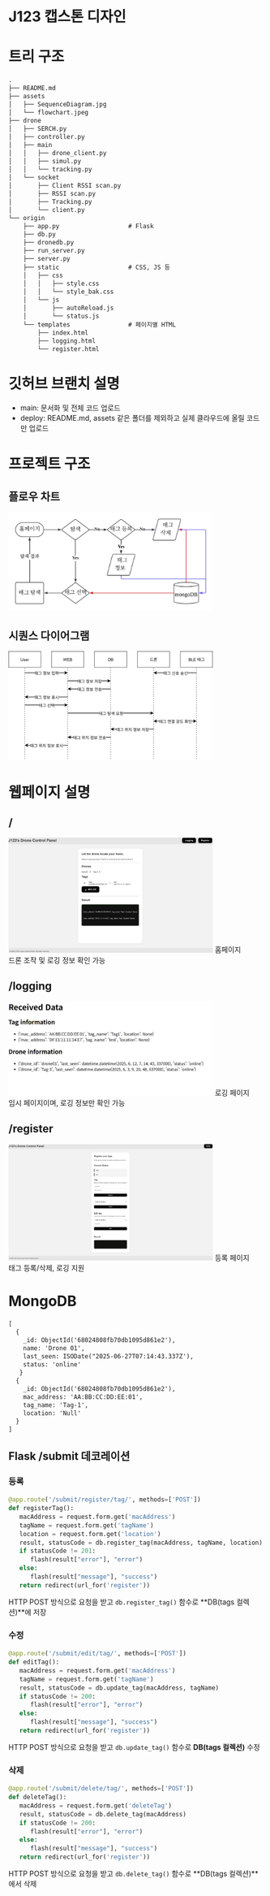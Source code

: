 # J123 캡스톤 디자인

# 트리 구조
```
.
├── README.md
├── assets
│   ├── SequenceDiagram.jpg
│   └── flowchart.jpeg
├── drone
│   ├── SERCH.py
│   ├── controller.py
│   ├── main
│   │   ├── drone_client.py
│   │   ├── simul.py
│   │   └── tracking.py
│   └── socket
│       ├── Client RSSI scan.py
│       ├── RSSI scan.py
│       ├── Tracking.py
│       └── client.py
└── origin
    ├── app.py                   # Flask
    ├── db.py
    ├── dronedb.py
    ├── run_server.py
    ├── server.py
    ├── static                   # CSS, JS 등
    │   ├── css
    │   │   ├── style.css
    │   │   └── style_bak.css
    │   └── js
    │       ├── autoReload.js
    │       └── status.js
    └── templates                # 페이지별 HTML
        ├── index.html
        ├── logging.html
        └── register.html
```

# 깃허브 브랜치 설명
- main: 문서화 및 전체 코드 업로드
- deploy: README.md, assets 같은 폴더를 제외하고 실제 클라우드에 올릴 코드만 업로드

# 프로젝트 구조
## 플로우 차트
<img src = "./assets/flowchart.jpeg" width="80%">

## 시퀀스 다이어그램
<img src = "./assets/SequenceDiagram.jpg" width="80%">

# 웹페이지 설명

## /
<img src = "./assets/home.png" width="80%">
홈페이지<br/>
드론 조작 및 로깅 정보 확인 가능

## /logging
<img src = "./assets/logging.png" width="80%">
로깅 페이지<br/>
임시 페이지이며, 로깅 정보만 확인 가능

## /register
<img src = "./assets/register.png" width="80%">
등록 페이지<br/>
태그 등록/삭제, 로깅 지원

# MongoDB
```MongoDB
[
  {
    _id: ObjectId('68024808fb70db1095d861e2'),
    name: 'Drone 01',
    last_seen: ISODate("2025-06-27T07:14:43.337Z'),
    status: 'online'
   }
  {
    _id: ObjectId('68024808fb70db1095d861e2'),
    mac_address: 'AA:BB:CC:DD:EE:01',
    tag_name: 'Tag-1',
    location: 'Null'
  }
]
```

## Flask /submit 데코레이션
### 등록
```python
@app.route('/submit/register/tag/', methods=['POST'])
def registerTag():
   macAddress = request.form.get('macAddress')
   tagName = request.form.get('tagName')
   location = request.form.get('location')
   result, statusCode = db.register_tag(macAddress, tagName, location)
   if statusCode != 201:
      flash(result["error"], "error")
   else:
      flash(result["message"], "success")
   return redirect(url_for('register'))
```
HTTP POST 방식으로 요청을 받고 `db.register_tag()` 함수로 **DB(tags 컬렉션)**에 저장<br>

### 수정
```python
@app.route('/submit/edit/tag/', methods=['POST'])
def editTag():
   macAddress = request.form.get('macAddress')
   tagName = request.form.get('tagName')
   result, statusCode = db.update_tag(macAddress, tagName)
   if statusCode != 200:
      flash(result["error"], "error")
   else:
      flash(result["message"], "success")
   return redirect(url_for('register'))
```
HTTP POST 방식으로 요청을 받고 `db.update_tag()` 함수로 **DB(tags 컬렉션)** 수정<br>

### 삭제
```python
@app.route('/submit/delete/tag/', methods=['POST'])
def deleteTag():
   macAddress = request.form.get('deleteTag')
   result, statusCode = db.delete_tag(macAddress)
   if statusCode != 200:
      flash(result["error"], "error")
   else:
      flash(result["message"], "success")
   return redirect(url_for('register'))
```
HTTP POST 방식으로 요청을 받고 `db.delete_tag()` 함수로 **DB(tags 컬렉션)**에서 삭제<br>

